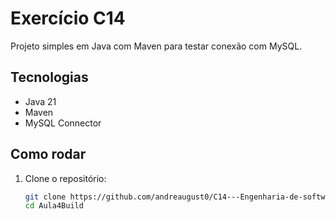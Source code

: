 # Exercício C14

Projeto simples em Java com Maven para testar conexão com MySQL.

## Tecnologias
- Java 21
- Maven
- MySQL Connector

## Como rodar

1. Clone o repositório:
   ```bash
   git clone https://github.com/andreaugust0/C14---Engenharia-de-software.git
   cd Aula4Build
